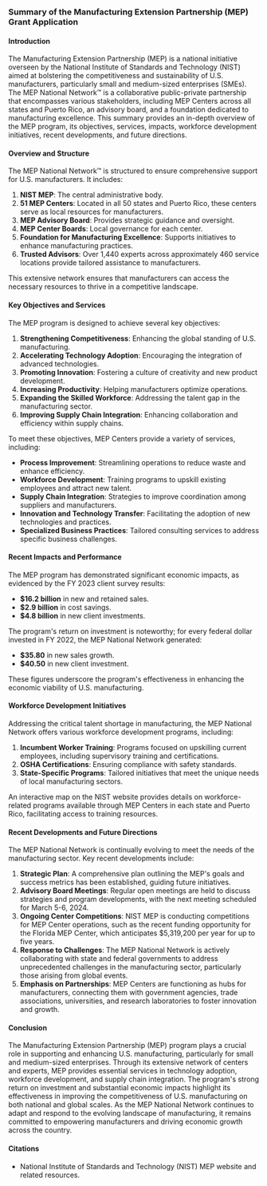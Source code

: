 ### Summary of the Manufacturing Extension Partnership (MEP) Grant Application

#### Introduction

The Manufacturing Extension Partnership (MEP) is a national initiative overseen by the National Institute of Standards and Technology (NIST) aimed at bolstering the competitiveness and sustainability of U.S. manufacturers, particularly small and medium-sized enterprises (SMEs). The MEP National Network™ is a collaborative public-private partnership that encompasses various stakeholders, including MEP Centers across all states and Puerto Rico, an advisory board, and a foundation dedicated to manufacturing excellence. This summary provides an in-depth overview of the MEP program, its objectives, services, impacts, workforce development initiatives, recent developments, and future directions.

#### Overview and Structure

The MEP National Network™ is structured to ensure comprehensive support for U.S. manufacturers. It includes:

1. **NIST MEP**: The central administrative body.
2. **51 MEP Centers**: Located in all 50 states and Puerto Rico, these centers serve as local resources for manufacturers.
3. **MEP Advisory Board**: Provides strategic guidance and oversight.
4. **MEP Center Boards**: Local governance for each center.
5. **Foundation for Manufacturing Excellence**: Supports initiatives to enhance manufacturing practices.
6. **Trusted Advisors**: Over 1,440 experts across approximately 460 service locations provide tailored assistance to manufacturers.

This extensive network ensures that manufacturers can access the necessary resources to thrive in a competitive landscape.

#### Key Objectives and Services

The MEP program is designed to achieve several key objectives:

1. **Strengthening Competitiveness**: Enhancing the global standing of U.S. manufacturing.
2. **Accelerating Technology Adoption**: Encouraging the integration of advanced technologies.
3. **Promoting Innovation**: Fostering a culture of creativity and new product development.
4. **Increasing Productivity**: Helping manufacturers optimize operations.
5. **Expanding the Skilled Workforce**: Addressing the talent gap in the manufacturing sector.
6. **Improving Supply Chain Integration**: Enhancing collaboration and efficiency within supply chains.

To meet these objectives, MEP Centers provide a variety of services, including:

- **Process Improvement**: Streamlining operations to reduce waste and enhance efficiency.
- **Workforce Development**: Training programs to upskill existing employees and attract new talent.
- **Supply Chain Integration**: Strategies to improve coordination among suppliers and manufacturers.
- **Innovation and Technology Transfer**: Facilitating the adoption of new technologies and practices.
- **Specialized Business Practices**: Tailored consulting services to address specific business challenges.

#### Recent Impacts and Performance

The MEP program has demonstrated significant economic impacts, as evidenced by the FY 2023 client survey results:

- **$16.2 billion** in new and retained sales.
- **$2.9 billion** in cost savings.
- **$4.8 billion** in new client investments.

The program's return on investment is noteworthy; for every federal dollar invested in FY 2022, the MEP National Network generated:

- **$35.80** in new sales growth.
- **$40.50** in new client investment.

These figures underscore the program's effectiveness in enhancing the economic viability of U.S. manufacturing.

#### Workforce Development Initiatives

Addressing the critical talent shortage in manufacturing, the MEP National Network offers various workforce development programs, including:

1. **Incumbent Worker Training**: Programs focused on upskilling current employees, including supervisory training and certifications.
2. **OSHA Certifications**: Ensuring compliance with safety standards.
3. **State-Specific Programs**: Tailored initiatives that meet the unique needs of local manufacturing sectors.

An interactive map on the NIST website provides details on workforce-related programs available through MEP Centers in each state and Puerto Rico, facilitating access to training resources.

#### Recent Developments and Future Directions

The MEP National Network is continually evolving to meet the needs of the manufacturing sector. Key recent developments include:

1. **Strategic Plan**: A comprehensive plan outlining the MEP's goals and success metrics has been established, guiding future initiatives.
2. **Advisory Board Meetings**: Regular open meetings are held to discuss strategies and program developments, with the next meeting scheduled for March 5-6, 2024.
3. **Ongoing Center Competitions**: NIST MEP is conducting competitions for MEP Center operations, such as the recent funding opportunity for the Florida MEP Center, which anticipates $5,319,200 per year for up to five years.
4. **Response to Challenges**: The MEP National Network is actively collaborating with state and federal governments to address unprecedented challenges in the manufacturing sector, particularly those arising from global events.
5. **Emphasis on Partnerships**: MEP Centers are functioning as hubs for manufacturers, connecting them with government agencies, trade associations, universities, and research laboratories to foster innovation and growth.

#### Conclusion

The Manufacturing Extension Partnership (MEP) program plays a crucial role in supporting and enhancing U.S. manufacturing, particularly for small and medium-sized enterprises. Through its extensive network of centers and experts, MEP provides essential services in technology adoption, workforce development, and supply chain integration. The program's strong return on investment and substantial economic impacts highlight its effectiveness in improving the competitiveness of U.S. manufacturing on both national and global scales. As the MEP National Network continues to adapt and respond to the evolving landscape of manufacturing, it remains committed to empowering manufacturers and driving economic growth across the country. 

#### Citations
- National Institute of Standards and Technology (NIST) MEP website and related resources.